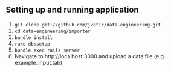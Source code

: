 ## Setting up and running application

1. `git clone git://github.com/jvatic/data-engineering.git`
2. `cd data-engineering/importer`
3. `bundle install`
4. `rake db:setup`
5. `bundle exec rails server`
6. Navigate to http://localhost:3000 and upload a data file (e.g. example_input.tab)
